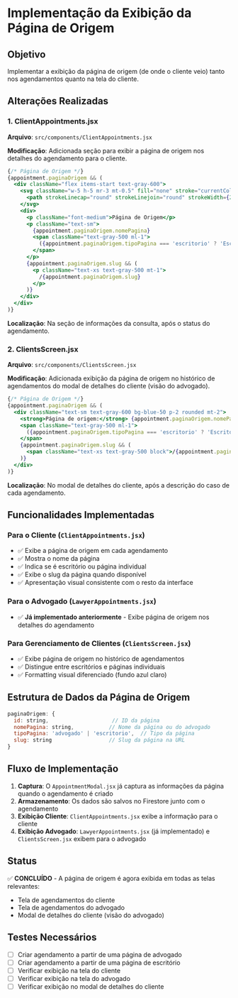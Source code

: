 # Implementação da Exibição da Página de Origem

## Objetivo
Implementar a exibição da página de origem (de onde o cliente veio) tanto nos agendamentos quanto na tela do cliente.

## Alterações Realizadas

### 1. ClientAppointments.jsx
**Arquivo**: `src/components/ClientAppointments.jsx`

**Modificação**: Adicionada seção para exibir a página de origem nos detalhes do agendamento para o cliente.

```jsx
{/* Página de Origem */}
{appointment.paginaOrigem && (
  <div className="flex items-start text-gray-600">
    <svg className="w-5 h-5 mr-3 mt-0.5" fill="none" stroke="currentColor" viewBox="0 0 24 24">
      <path strokeLinecap="round" strokeLinejoin="round" strokeWidth={2} d="M21 12a9 9 0 01-9 9m9-9a9 9 0 00-9-9m9 9H3m9 9v-9m0-9v9" />
    </svg>
    <div>
      <p className="font-medium">Página de Origem</p>
      <p className="text-sm">
        {appointment.paginaOrigem.nomePagina} 
        <span className="text-gray-500 ml-1">
          ({appointment.paginaOrigem.tipoPagina === 'escritorio' ? 'Escritório de Advocacia' : 'Página de Advogado'})
        </span>
      </p>
      {appointment.paginaOrigem.slug && (
        <p className="text-xs text-gray-500 mt-1">
          /{appointment.paginaOrigem.slug}
        </p>
      )}
    </div>
  </div>
)}
```

**Localização**: Na seção de informações da consulta, após o status do agendamento.

### 2. ClientsScreen.jsx
**Arquivo**: `src/components/ClientsScreen.jsx`

**Modificação**: Adicionada exibição da página de origem no histórico de agendamentos do modal de detalhes do cliente (visão do advogado).

```jsx
{/* Página de Origem */}
{appointment.paginaOrigem && (
  <div className="text-sm text-gray-600 bg-blue-50 p-2 rounded mt-2">
    <strong>Página de origem:</strong> {appointment.paginaOrigem.nomePagina}
    <span className="text-gray-500 ml-1">
      ({appointment.paginaOrigem.tipoPagina === 'escritorio' ? 'Escritório' : 'Advogado'})
    </span>
    {appointment.paginaOrigem.slug && (
      <span className="text-xs text-gray-500 block">/{appointment.paginaOrigem.slug}</span>
    )}
  </div>
)}
```

**Localização**: No modal de detalhes do cliente, após a descrição do caso de cada agendamento.

## Funcionalidades Implementadas

### Para o Cliente (`ClientAppointments.jsx`)
- ✅ Exibe a página de origem em cada agendamento
- ✅ Mostra o nome da página 
- ✅ Indica se é escritório ou página individual
- ✅ Exibe o slug da página quando disponível
- ✅ Apresentação visual consistente com o resto da interface

### Para o Advogado (`LawyerAppointments.jsx`)
- ✅ **Já implementado anteriormente** - Exibe página de origem nos detalhes do agendamento

### Para Gerenciamento de Clientes (`ClientsScreen.jsx`)
- ✅ Exibe página de origem no histórico de agendamentos
- ✅ Distingue entre escritórios e páginas individuais
- ✅ Formatting visual diferenciado (fundo azul claro)

## Estrutura de Dados da Página de Origem

```javascript
paginaOrigem: {
  id: string,                    // ID da página
  nomePagina: string,           // Nome da página ou do advogado
  tipoPagina: 'advogado' | 'escritorio',  // Tipo da página
  slug: string                  // Slug da página na URL
}
```

## Fluxo de Implementação

1. **Captura**: O `AppointmentModal.jsx` já captura as informações da página quando o agendamento é criado
2. **Armazenamento**: Os dados são salvos no Firestore junto com o agendamento
3. **Exibição Cliente**: `ClientAppointments.jsx` exibe a informação para o cliente
4. **Exibição Advogado**: `LawyerAppointments.jsx` (já implementado) e `ClientsScreen.jsx` exibem para o advogado

## Status
✅ **CONCLUÍDO** - A página de origem é agora exibida em todas as telas relevantes:
- Tela de agendamentos do cliente
- Tela de agendamentos do advogado  
- Modal de detalhes do cliente (visão do advogado)

## Testes Necessários
- [ ] Criar agendamento a partir de uma página de advogado
- [ ] Criar agendamento a partir de uma página de escritório
- [ ] Verificar exibição na tela do cliente
- [ ] Verificar exibição na tela do advogado
- [ ] Verificar exibição no modal de detalhes do cliente
